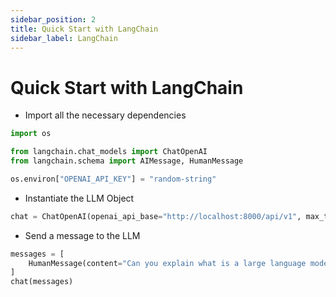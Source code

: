 ```yaml
---
sidebar_position: 2
title: Quick Start with LangChain
sidebar_label: LangChain
---
```


# Quick Start with LangChain

- Import all the necessary dependencies

```python
import os

from langchain.chat_models import ChatOpenAI
from langchain.schema import AIMessage, HumanMessage

os.environ["OPENAI_API_KEY"] = "random-string"
```

- Instantiate the LLM Object

```python
chat = ChatOpenAI(openai_api_base="http://localhost:8000/api/v1", max_tokens=128)
```

- Send a message to the LLM

```python
messages = [
    HumanMessage(content="Can you explain what is a large language model?")
]
chat(messages)
```